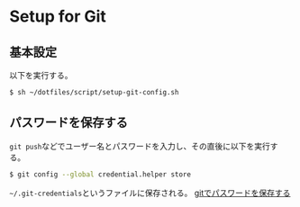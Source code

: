 # Setup for Git

## 基本設定
以下を実行する。
```bash
$ sh ~/dotfiles/script/setup-git-config.sh
```

## パスワードを保存する
`git push`などでユーザー名とパスワードを入力し、その直後に以下を実行する。
```bash
$ git config --global credential.helper store
```
`~/.git-credentials`というファイルに保存される。
[gitでパスワードを保存する](https://chaingng.github.io/post/git_save_pw/#credentialhelper%E3%81%AE%E4%BF%9D%E5%AD%98%E3%83%A2%E3%83%BC%E3%83%89)
